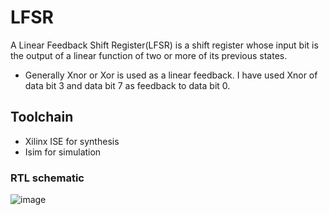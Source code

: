 # LFSR
A Linear Feedback Shift Register(LFSR) is a shift register whose input bit is the output of a linear function of two or more of its previous states.
* Generally Xnor or Xor is used as a linear feedback. I have used Xnor of data bit 3 and data bit 7 as feedback to data bit 0.

## Toolchain
* Xilinx ISE for synthesis
* Isim for simulation

### RTL schematic
![image](https://user-images.githubusercontent.com/76483382/220621574-4d8ece81-566f-4bdb-947d-6a9d0d1a49fb.png)
